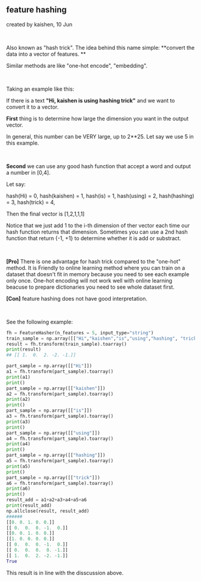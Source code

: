 ## feature hashing 

created by kaishen, 10 Jun

<br>

Also known as "hash trick". The idea behind this name simple: **convert the data into a vector of features. **

Similar methods are like "one-hot encode", "embedding".  

<br>

Taking an example like this: 

If there is a text **"Hi, kaishen is using hashing trick"** and we want to convert it to a vector. 

**First** thing is to determine how large the dimension you want in the output vector. 

In general, this number can be VERY large, up to 2**25. Let say we use 5 in this example.

<br>

**Second** we can use any good hash function that accept a word and output a number in [0,4].

Let say:

hash(Hi) = 0, hash(kaishen) = 1, hash(is) = 1, hash(using) = 2, hash(hashing) = 3, hash(trick) = 4,

Then the final vector is [1,2,1,1,1]

Notice that we just add 1 to the i-th dimension of ther vector each time our hash function returns that dimension. Sometimes you can use a 2nd hash function that return {-1, +1} to determine whether it is add or substract.

<br>

**[Pro]** There is one advantage for hash trick compared to the "one-hot" method. It is Friendly to online learning method where you can train on a dataset that doesn't fit in memory because you need to see each example only once. One-hot encoding will not work well with online learning beacuse to prepare dictionaries you need to see whole dataset first.

**[Con]** feature hashing does not have good interpretation.

<br>

See the following example:

```python
fh = FeatureHasher(n_features = 5, input_type="string")
train_sample = np.array([["Hi","kaishen","is","using","hashing", "trick"]])
result = fh.transform(train_sample).toarray()
print(result)
## [[ 1.  0.  2. -2. -1.]]
```

```python
part_sample = np.array([["Hi"]])
a1 = fh.transform(part_sample).toarray()
print(a1)
print()
part_sample = np.array([["kaishen"]])
a2 = fh.transform(part_sample).toarray()
print(a2)
print()
part_sample = np.array([["is"]])
a3 = fh.transform(part_sample).toarray()
print(a3)
print()
part_sample = np.array([["using"]])
a4 = fh.transform(part_sample).toarray()
print(a4)
print()
part_sample = np.array([["hashing"]])
a5 = fh.transform(part_sample).toarray()
print(a5)
print()
part_sample = np.array([["trick"]])
a6 = fh.transform(part_sample).toarray()
print(a6)
print()
result_add = a1+a2+a3+a4+a5+a6
print(result_add)
np.allclose(result, result_add)
######
[[0. 0. 1. 0. 0.]]
[[ 0.  0.  0. -1.  0.]]
[[0. 0. 1. 0. 0.]]
[[1. 0. 0. 0. 0.]]
[[ 0.  0.  0. -1.  0.]]
[[ 0.  0.  0.  0. -1.]]
[[ 1.  0.  2. -2. -1.]]
True
```

This result is in line with the disscussion above.

